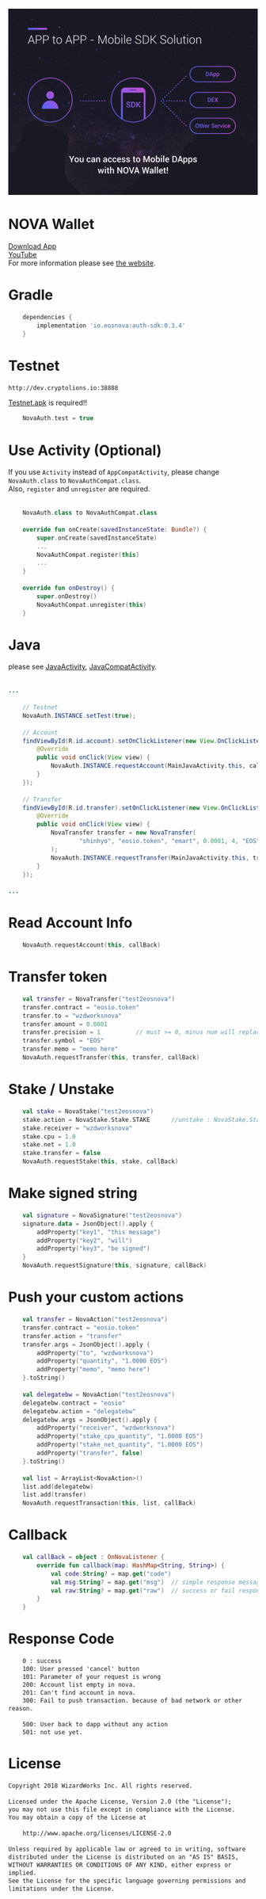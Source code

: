 ![](images/app2app.jpg)

# NOVA Wallet
[Download App][1]<br>
[YouTube][5]<br>
For more information please see [the website][2].


# Gradle
```groovy
    dependencies {
        implementation 'io.eosnova:auth-sdk:0.3.4'
    }
```

# Testnet
`http://dev.cryptolions.io:38888`

[Testnet.apk][4] is required!!
```kotlin
    NovaAuth.test = true
```

# Use Activity (Optional)

If you use `Activity` instead of `AppCompatActivity`, please change `NovaAuth.class` to `NovaAuthCompat.class`.<br>
Also, `register` and `unregister` are required.

``` kotlin

    NovaAuth.class to NovaAuthCompat.class

    override fun onCreate(savedInstanceState: Bundle?) {
        super.onCreate(savedInstanceState)
        ...
        NovaAuthCompat.register(this)
        ...
    }

    override fun onDestroy() {
        super.onDestroy()
        NovaAuthCompat.unregister(this)
    }
```

# Java

please see [JavaActivity][3], [JavaCompatActivity][6].

```java

...

    // Testnet
    NovaAuth.INSTANCE.setTest(true);

    // Account
    findViewById(R.id.account).setOnClickListener(new View.OnClickListener() {
        @Override
        public void onClick(View view) {
            NovaAuth.INSTANCE.requestAccount(MainJavaActivity.this, callback);
        }
    });

    // Transfer
    findViewById(R.id.transfer).setOnClickListener(new View.OnClickListener() {
        @Override
        public void onClick(View view) {
            NovaTransfer transfer = new NovaTransfer(
                    "shinhyo", "eosio.token", "emart", 0.0001, 4, "EOS", "from EOSNOVA"
            );
            NovaAuth.INSTANCE.requestTransfer(MainJavaActivity.this, transfer, callback);
        }
    });

...

```

# Read Account Info
```kotlin
    NovaAuth.requestAccount(this, callBack)
```
# Transfer token
```kotlin
    val transfer = NovaTransfer("test2eosnova")
    transfer.contract = "eosio.token"
    transfer.to = "wzdworksnova"
    transfer.amount = 0.0001
    transfer.precision = 1          // must >= 0, minus num will replace 0
    transfer.symbol = "EOS"
    transfer.memo = "memo here"
    NovaAuth.requestTransfer(this, transfer, callBack)
```
# Stake / Unstake
```kotlin
    val stake = NovaStake("test2eosnova")
    stake.action = NovaStake.Stake.STAKE      //unstake : NovaStake.Stake.UNSTAKE
    stake.receiver = "wzdworksnova"
    stake.cpu = 1.0
    stake.net = 1.0
    stake.transfer = false
    NovaAuth.requestStake(this, stake, callBack)
```

# Make signed string
```kotlin
    val signature = NovaSignature("test2eosnova")
    signature.data = JsonObject().apply {
        addProperty("key1", "this message")
        addProperty("key2", "will")
        addProperty("key3", "be signed")
    }
    NovaAuth.requestSignature(this, signature, callBack)
```

# Push your custom actions
```kotlin
    val transfer = NovaAction("test2eosnova")
    transfer.contract = "eosio.token"
    transfer.action = "transfer"
    transfer.args = JsonObject().apply {
        addProperty("to", "wzdworksnova")
        addProperty("quantity", "1.0000 EOS")
        addProperty("memo", "memo here")
    }.toString()

    val delegatebw = NovaAction("test2eosnova")
    delegatebw.contract = "eosio"
    delegatebw.action = "delegatebw"
    delegatebw.args = JsonObject().apply {
        addProperty("receiver", "wzdworksnova")
        addProperty("stake_cpu_quantity", "1.0000 EOS")
        addProperty("stake_net_quantity", "1.0000 EOS")
        addProperty("transfer", false)
    }.toString()

    val list = ArrayList<NovaAction>()
    list.add(delegatebw)
    list.add(transfer)
    NovaAuth.requestTransaction(this, list, callBack)
```

# Callback
```kotlin
    val callBack = object : OnNovaListener {
        override fun callback(map: HashMap<String, String>) {
            val code:String? = map.get("code")
            val msg:String? = map.get("msg")  // simple response message
            val raw:String? = map.get("raw")  // success or fail response message(JSON format) from network or sdk
        }
    }
```

# Response Code
```
    0 : success
    100: User pressed 'cancel' button
    101: Parameter of your request is wrong
    200: Account list empty in nova.
    201: Can't find account in nova.
    300: Fail to push transaction. because of bad network or other reason.
    
    500: User back to dapp without any action
    501: not use yet.
```



# License 


    Copyright 2018 WizardWorks Inc. All rights reserved.

    Licensed under the Apache License, Version 2.0 (the "License");
    you may not use this file except in compliance with the License.
    You may obtain a copy of the License at

        http://www.apache.org/licenses/LICENSE-2.0

    Unless required by applicable law or agreed to in writing, software
    distributed under the License is distributed on an "AS IS" BASIS,
    WITHOUT WARRANTIES OR CONDITIONS OF ANY KIND, either express or implied.
    See the License for the specific language governing permissions and
    limitations under the License.


[1]: http://bit.ly/2CySJnr
[2]: http://bit.ly/2Lj7Bdu
[3]: https://github.com/EOSNOVA/Auth-SDK-ANDROID/blob/master/app/src/main/java/io/eosnova/wallet/android/sdk/sample/MainJavaActivity.java
[4]: https://github.com/EOSNOVA/Auth-SDK-ANDROID/blob/master/apk/nova_testnet.apk
[5]: https://www.youtube.com/watch?v=-nfbC_U9xcM
[6]: https://github.com/EOSNOVA/Auth-SDK-ANDROID/blob/master/app/src/main/java/io/eosnova/wallet/android/sdk/sample/MainJavaCompatActivity.java
